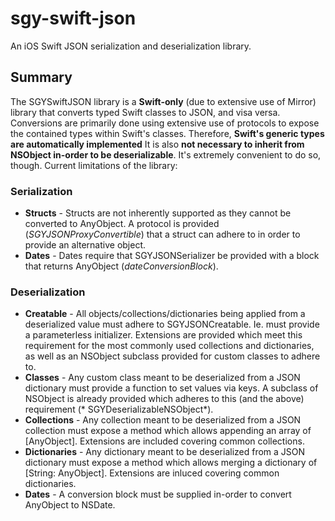 # sgy-swift-json
An iOS Swift JSON serialization and deserialization library.

## Summary
The SGYSwiftJSON library is a **Swift-only** (due to extensive use of Mirror) library that converts typed Swift classes to JSON, and visa versa. Conversions are primarily done using extensive use of protocols to expose the contained types within Swift's classes. Therefore, **Swift's generic types are automatically implemented** It is also **not necessary to inherit from NSObject in-order to be deserializable**.  It's extremely convenient to do so, though.  Current limitations of the library:
### Serialization
* **Structs** - Structs are not inherently supported as they cannot be converted to AnyObject.  A protocol is provided (*SGYJSONProxyConvertible*) that a struct can adhere to in order to provide an alternative object.
* **Dates** - Dates require that SGYJSONSerializer be provided with a block that returns AnyObject (*dateConversionBlock*).

### Deserialization
* **Creatable** - All objects/collections/dictionaries being applied from a deserialized value must adhere to SGYJSONCreatable.  Ie. must provide a parameterless initializer.  Extensions are provided which meet this requirement for the most commonly used collections and dictionaries, as well as an NSObject subclass provided for custom classes to adhere to.
* **Classes** - Any custom class meant to be deserialized from a JSON dictionary must provide a function to set values via keys.  A subclass of NSObject is already provided which adheres to this (and the above) requirement (* SGYDeserializableNSObject*).
* **Collections** - Any collection meant to be deserialized from a JSON collection must expose a method which allows appending an array of [AnyObject]. Extensions are included covering common collections.
* **Dictionaries** - Any dictionary meant to be deserialized from a JSON dictionary must expose a method which allows merging a dictionary of [String: AnyObject]. Extensions are inluced covering common dictionaries.
* **Dates** - A conversion block must be supplied in-order to convert AnyObject to NSDate.
